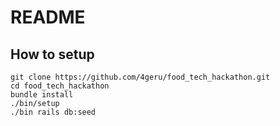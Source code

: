 # README
## How to setup

```
git clone https://github.com/4geru/food_tech_hackathon.git
cd food_tech_hackathon
bundle install
./bin/setup
./bin rails db:seed
```